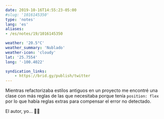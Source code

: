 ```yaml
---
date: 2019-10-16T14:55:23-05:00
#slug: '1016145350'
type: 'notes'
lang: 'es'
aliases:
- /es/notes/19/1016145350

weather: '20.5°C'
weather_summary: 'Nublado'
weather-icon: 'cloudy'
lat: '25.7554'
long: '-100.4022'

syndication_links:
    - https://brid.gy/publish/twitter
---
```

Mientras refactorizaba estilos antiguos en un proyecto me encontré una clase con más reglas de las que necesitaba porque tenía `position: flex` por lo que había reglas extras para compensar el error no detectado.

El autor, yo... 👀🤫
